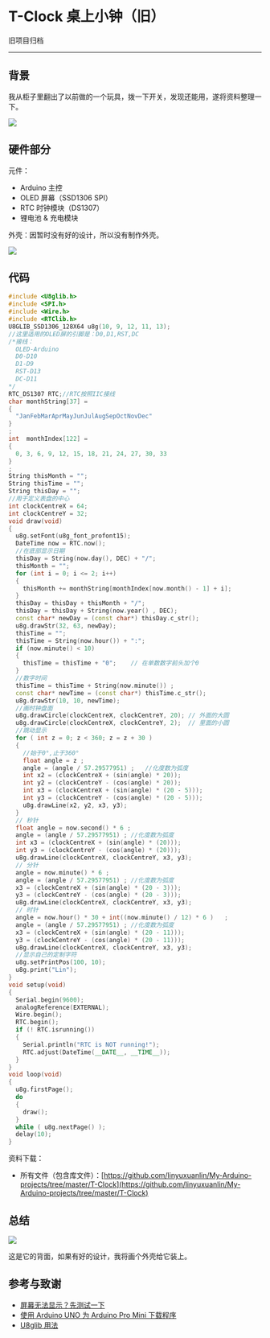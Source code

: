 # T-Clock 桌上小钟（旧）

旧项目归档

---

## 背景

我从柜子里翻出了以前做的一个玩具，拨一下开关，发现还能用，遂将资料整理一下。

![](https://wiki-media-1253965369.cos.ap-guangzhou.myqcloud.com/img/Tclock1.jpg)

## 硬件部分

元件：

* Arduino 主控
* OLED 屏幕（SSD1306 SPI）
* RTC 时钟模块（DS1307）
* 锂电池 & 充电模块

外壳：因暂时没有好的设计，所以没有制作外壳。

![](https://wiki-media-1253965369.cos.ap-guangzhou.myqcloud.com/img/3D%20tclock.png)

## 代码

```cpp
#include <U8glib.h>
#include <SPI.h>
#include <Wire.h>
#include <RTClib.h>
U8GLIB_SSD1306_128X64 u8g(10, 9, 12, 11, 13);
//这里适用的OLED屏的引脚是：D0,D1,RST,DC
/*接线：
  OLED-Arduino
  D0-D10
  D1-D9
  RST-D13
  DC-D11
*/
RTC_DS1307 RTC;//RTC按照IIC接线
char monthString[37] =
{
  "JanFebMarAprMayJunJulAugSepOctNovDec"
}
;
int  monthIndex[122] =
{
  0, 3, 6, 9, 12, 15, 18, 21, 24, 27, 30, 33
}
;
String thisMonth = "";
String thisTime = "";
String thisDay = "";
//用于定义表盘的中心
int clockCentreX = 64;
int clockCentreY = 32;
void draw(void)
{
  u8g.setFont(u8g_font_profont15);
  DateTime now = RTC.now();
  //在底部显示日期
  thisDay = String(now.day(), DEC) + "/";
  thisMonth = "";
  for (int i = 0; i <= 2; i++)
  {
    thisMonth += monthString[monthIndex[now.month() - 1] + i];
  }
  thisDay = thisDay + thisMonth + "/";
  thisDay = thisDay + String(now.year() , DEC);
  const char* newDay = (const char*) thisDay.c_str();
  u8g.drawStr(32, 63, newDay);
  thisTime = "";
  thisTime = String(now.hour()) + ":";
  if (now.minute() < 10)
  {
    thisTime = thisTime + "0";    // 在单数数字前头加个0
  }
  //数字时间
  thisTime = thisTime + String(now.minute()) ;
  const char* newTime = (const char*) thisTime.c_str();
  u8g.drawStr(10, 10, newTime);
  //画时钟盘面
  u8g.drawCircle(clockCentreX, clockCentreY, 20); // 外面的大圆
  u8g.drawCircle(clockCentreX, clockCentreY, 2);  // 里面的小圆
  //跳动显示
  for ( int z = 0; z < 360; z = z + 30 )
  {
    //始于0°,止于360°
    float angle = z ;
    angle = (angle / 57.29577951) ;   //化度数为弧度
    int x2 = (clockCentreX + (sin(angle) * 20));
    int y2 = (clockCentreY - (cos(angle) * 20));
    int x3 = (clockCentreX + (sin(angle) * (20 - 5)));
    int y3 = (clockCentreY - (cos(angle) * (20 - 5)));
    u8g.drawLine(x2, y2, x3, y3);
  }
  // 秒针
  float angle = now.second() * 6 ;
  angle = (angle / 57.29577951) ; //化度数为弧度
  int x3 = (clockCentreX + (sin(angle) * (20)));
  int y3 = (clockCentreY - (cos(angle) * (20)));
  u8g.drawLine(clockCentreX, clockCentreY, x3, y3);
  // 分针
  angle = now.minute() * 6 ;
  angle = (angle / 57.29577951) ; //化度数为弧度
  x3 = (clockCentreX + (sin(angle) * (20 - 3)));
  y3 = (clockCentreY - (cos(angle) * (20 - 3)));
  u8g.drawLine(clockCentreX, clockCentreY, x3, y3);
  // 时针
  angle = now.hour() * 30 + int((now.minute() / 12) * 6 )   ;
  angle = (angle / 57.29577951) ; //化度数为弧度
  x3 = (clockCentreX + (sin(angle) * (20 - 11)));
  y3 = (clockCentreY - (cos(angle) * (20 - 11)));
  u8g.drawLine(clockCentreX, clockCentreY, x3, y3);
  //显示自己的定制字符
  u8g.setPrintPos(100, 10);
  u8g.print("Lin");
}
void setup(void)
{
  Serial.begin(9600);
  analogReference(EXTERNAL);
  Wire.begin();
  RTC.begin();
  if (! RTC.isrunning())
  {
    Serial.println("RTC is NOT running!");
    RTC.adjust(DateTime(__DATE__, __TIME__));
  }
}
void loop(void)
{
  u8g.firstPage();
  do
  {
    draw();
  }
  while ( u8g.nextPage() );
  delay(10);
}
```

资料下载：

* 所有文件（包含库文件）：[https://github.com/linyuxuanlin/My-Arduino-projects/tree/master/T-Clock](https://github.com/linyuxuanlin/My-Arduino-projects/tree/master/T-Clock)

## 总结

![](https://wiki-media-1253965369.cos.ap-guangzhou.myqcloud.com/img/Tclock2.jpg)

这是它的背面，如果有好的设计，我将画个外壳给它装上。

## 参考与致谢

* [屏幕无法显示？先测试一下](http://shimo.im/doc/63ALdXdl3EUInWJO)
* [使用 Arduino UNO 为 Arduino Pro Mini 下载程序](http://blog.sina.com.cn/s/blog_53f8d23d0102wv3m.html)
* [U8glib 用法](https://github.com/olikraus/u8glib/wiki/device#ssd1306-128x64)

